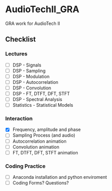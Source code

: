 # AudioTechII_GRA
GRA work for AudioTech II

## Checklist
### Lectures
- [ ] DSP - Signals
- [ ] DSP - Sampling
- [ ] DSP - Modulation
- [ ] DSP - Autocorrelation
- [ ] DSP - Convolution
- [ ] DSP - FT, DTFT, DFT, STFT
- [ ] DSP - Spectral Analysis
- [ ] Statistics - Statistical Models

### Interaction
- [x] Frequency, amplitude and phase
- [ ] Sampling Process (and audio)
- [ ] Autocorrelation animation
- [ ] Convolution animation
- [ ] FT, DTFT, DFT, STFT animation

### Coding Practice
- [ ] Anaconda installation and python enviroment
- [ ] Coding Forms? Questions?